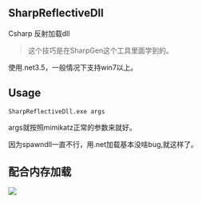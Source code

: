 ## SharpReflectiveDll
Csharp 反射加载dll

> 这个技巧是在SharpGen这个工具里面学到的。

使用.net3.5，一般情况下支持win7以上。

## Usage

```
SharpReflectiveDll.exe args
```
args就按照mimikatz正常的参数来就好。

因为spawndll一直不行，用.net加载基本没啥bug,就这样了。
## 配合内存加载

![](https://cdn.nlark.com/yuque/0/2021/png/370919/1628395644574-68cc5614-1cbc-4129-af1f-bea8985c8245.png?x-oss-process=image%2Fresize%2Cw_2968)
